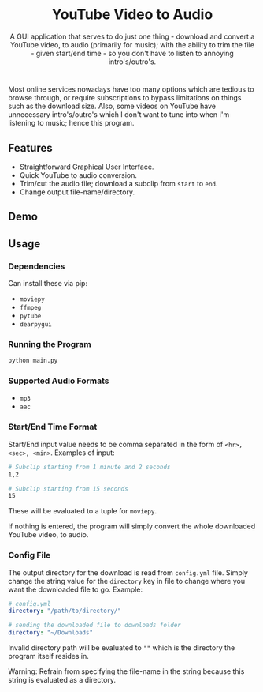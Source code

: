 <h1 align="center"> YouTube Video to Audio </h1>

<p align="center">
A GUI application that serves to do just one thing - download and convert a YouTube video, to audio (primarily for music); with the ability to trim the file - given start/end time - so you don't have to listen to annoying intro's/outro's.
</p>

<h1></h1

Most online services nowadays have too many options which are tedious to browse through, or require subscriptions to bypass limitations on things such as the download size. Also, some videos on YouTube have unnecessary intro's/outro's which I don't want to tune into when I'm listening to music; hence this program.

## Features
- Straightforward Graphical User Interface.
- Quick YouTube to audio conversion.
- Trim/cut the audio file; download a subclip from `start` to `end`.
- Change output file-name/directory.

## Demo

## Usage

### Dependencies
Can install these via pip:
- `moviepy`
- `ffmpeg`
- `pytube`
- `dearpygui`

### Running the Program

```bash
python main.py
```

### Supported Audio Formats
- `mp3`
- `aac`

### Start/End Time Format
Start/End input value needs to be comma separated in the form of `<hr>, <sec>, <min>`. Examples of input:

```bash
# Subclip starting from 1 minute and 2 seconds
1,2
```

```bash
# Subclip starting from 15 seconds
15
```

These will be evaluated to a tuple for `moviepy`.

If nothing is entered, the program will simply convert the whole downloaded YouTube video, to audio.

### Config File
The output directory for the download is read from `config.yml` file. Simply change the string value for the `directory` key in file to change where you want the downloaded file to go. Example:

```yaml
# config.yml
directory: "/path/to/directory/"
```

```yaml
# sending the downloaded file to downloads folder
directory: "~/Downloads"
```

Invalid directory path will be evaluated to `""` which is the directory the program itself resides in.

Warning: Refrain from specifying the file-name in the string because this string is evaluated as a directory.
